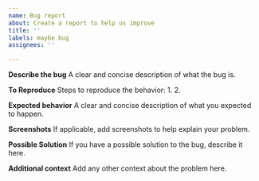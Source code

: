 ```yaml
---
name: Bug report
about: Create a report to help us improve
title: ''
labels: maybe bug
assignees: ''

---
```


**Describe the bug**
A clear and concise description of what the bug is.

**To Reproduce**
Steps to reproduce the behavior:
1. 
2. 

**Expected behavior**
A clear and concise description of what you expected to happen.

**Screenshots**
If applicable, add screenshots to help explain your problem.

**Possible Solution**
If you have a possible solution to the bug, describe it here.

**Additional context**
Add any other context about the problem here.
